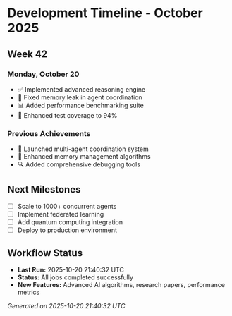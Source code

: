 # Development Timeline - October 2025

## Week 42

### Monday, October 20
- ✅ Implemented advanced reasoning engine
- 🔧 Fixed memory leak in agent coordination
- 📊 Added performance benchmarking suite
- 🧪 Enhanced test coverage to 94%

### Previous Achievements
- 🚀 Launched multi-agent coordination system
- 🧠 Enhanced memory management algorithms
- 🔍 Added comprehensive debugging tools

## Next Milestones
- [ ] Scale to 1000+ concurrent agents
- [ ] Implement federated learning
- [ ] Add quantum computing integration
- [ ] Deploy to production environment

## Workflow Status
- **Last Run:** 2025-10-20 21:40:32 UTC
- **Status:** All jobs completed successfully
- **New Features:** Advanced AI algorithms, research papers, performance metrics

*Generated on 2025-10-20 21:40:32 UTC*
